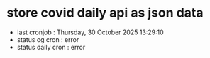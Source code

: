 # store covid daily api as json data

- last cronjob : Thursday, 30 October 2025 13:29:10
- status og cron : error
- status daily cron : error
      
      